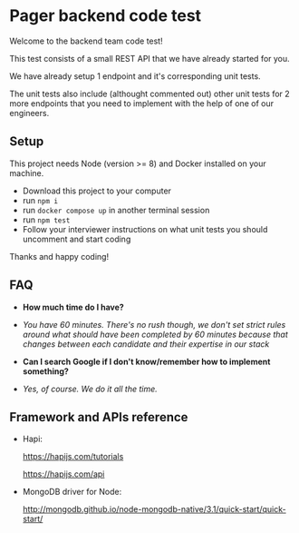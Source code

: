 # Pager backend code test

Welcome to the backend team code test!

This test consists of a small REST API that we have already started for you.  

We have already setup 1 endpoint and it's corresponding unit tests.  

The unit tests also include (althought commented out) other unit tests for 2 more endpoints that you need to implement with the help of one of our engineers.

## Setup

This project needs Node (version >= 8) and Docker installed on your machine.

- Download this project to your computer
- run `npm i`
- run `docker compose up` in another terminal session
- run `npm test`
- Follow your interviewer instructions on what unit tests you should uncomment and start coding

Thanks and happy coding!

## FAQ

- **How much time do I have?**
-  *You have 60 minutes. There's no rush though, we don't set strict rules around what should have been completed by 60 minutes because that changes between each candidate and their expertise in our stack*

- **Can I search Google if I don't know/remember how to implement something?**
-  *Yes, of course. We do it all the time.*


## Framework and APIs reference

- Hapi:

    https://hapijs.com/tutorials

    https://hapijs.com/api
    
- MongoDB driver for Node:

    http://mongodb.github.io/node-mongodb-native/3.1/quick-start/quick-start/
    
    
